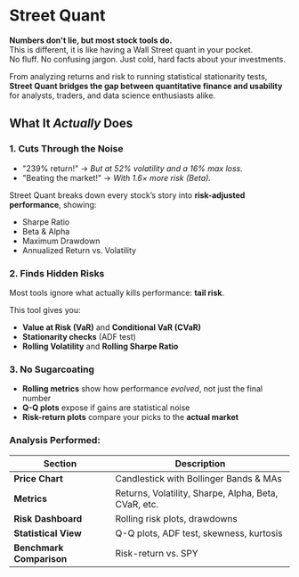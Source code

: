 # Street Quant
**Numbers don't lie, but most stock tools do.**  
This is different, it is like having a Wall Street quant in your pocket.  
No fluff. No confusing jargon. Just cold, hard facts about your investments.

From analyzing returns and risk to running statistical stationarity tests,  
**Street Quant bridges the gap between quantitative finance and usability**  
for analysts, traders, and data science enthusiasts alike.

## What It *Actually* Does
### 1. Cuts Through the Noise
- "239% return!" → _But at 52% volatility and a 16% max loss._
- "Beating the market!" → _With 1.6× more risk (Beta)._

Street Quant breaks down every stock’s story into **risk-adjusted performance**, showing:
- Sharpe Ratio  
- Beta & Alpha  
- Maximum Drawdown  
- Annualized Return vs. Volatility  


### 2. Finds Hidden Risks
Most tools ignore what actually kills performance: **tail risk**.

This tool gives you:
- **Value at Risk (VaR)** and **Conditional VaR (CVaR)**  
- **Stationarity checks** (ADF test)  
- **Rolling Volatility** and **Rolling Sharpe Ratio**  

### 3. No Sugarcoating
- **Rolling metrics** show how performance *evolved*, not just the final number  
- **Q-Q plots** expose if gains are statistical noise  
- **Risk-return plots** compare your picks to the **actual market**


###  Analysis Performed:
| Section | Description |
|--------|-------------|
| **Price Chart** | Candlestick with Bollinger Bands & MAs |
| **Metrics** | Returns, Volatility, Sharpe, Alpha, Beta, CVaR, etc. |
| **Risk Dashboard** | Rolling risk plots, drawdowns |
| **Statistical View** | Q-Q plots, ADF test, skewness, kurtosis |
| **Benchmark Comparison** | Risk-return vs. SPY |
